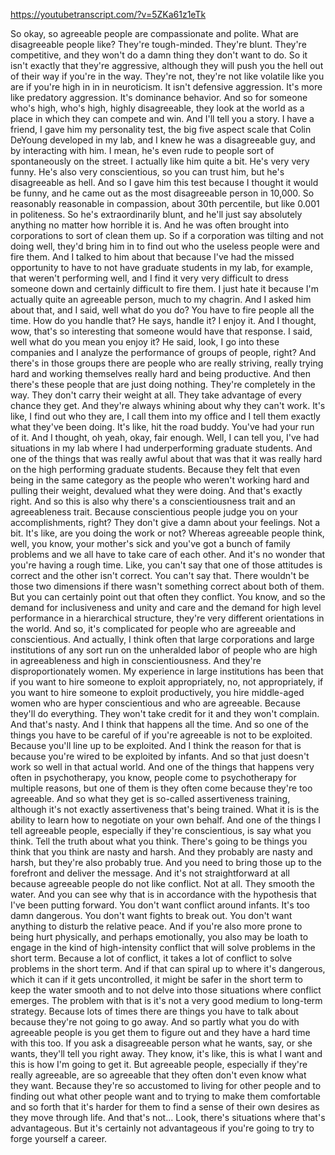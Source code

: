 https://youtubetranscript.com/?v=5ZKa61z1eTk

 So okay, so agreeable people are compassionate and polite. What are disagreeable people like? They're tough-minded. They're blunt. They're competitive, and they won't do a damn thing they don't want to do. So it isn't exactly that they're aggressive, although they will push you the hell out of their way if you're in the way. They're not, they're not like volatile like you are if you're high in in in neuroticism. It isn't defensive aggression. It's more like predatory aggression. It's dominance behavior. And so for someone who's high, who's high, highly disagreeable, they look at the world as a place in which they can compete and win. And I'll tell you a story. I have a friend, I gave him my personality test, the big five aspect scale that Colin DeYoung developed in my lab, and I knew he was a disagreeable guy, and by interacting with him. I mean, he's even rude to people sort of spontaneously on the street. I actually like him quite a bit. He's very very funny. He's also very conscientious, so you can trust him, but he's disagreeable as hell. And so I gave him this test because I thought it would be funny, and he came out as the most disagreeable person in 10,000. So reasonably reasonable in compassion, about 30th percentile, but like 0.001 in politeness. So he's extraordinarily blunt, and he'll just say absolutely anything no matter how horrible it is. And he was often brought into corporations to sort of clean them up. So if a corporation was tilting and not doing well, they'd bring him in to find out who the useless people were and fire them. And I talked to him about that because I've had the missed opportunity to have to not have graduate students in my lab, for example, that weren't performing well, and I find it very very difficult to dress someone down and certainly difficult to fire them. I just hate it because I'm actually quite an agreeable person, much to my chagrin. And I asked him about that, and I said, well what do you do? You have to fire people all the time. How do you handle that? He says, handle it? I enjoy it. And I thought, wow, that's so interesting that someone would have that response. I said, well what do you mean you enjoy it? He said, look, I go into these companies and I analyze the performance of groups of people, right? And there's in those groups there are people who are really striving, really trying hard and working themselves really hard and being productive. And then there's these people that are just doing nothing. They're completely in the way. They don't carry their weight at all. They take advantage of every chance they get. And they're always whining about why they can't work. It's like, I find out who they are, I call them into my office and I tell them exactly what they've been doing. It's like, hit the road buddy. You've had your run of it. And I thought, oh yeah, okay, fair enough. Well, I can tell you, I've had situations in my lab where I had underperforming graduate students. And one of the things that was really awful about that was that it was really hard on the high performing graduate students. Because they felt that even being in the same category as the people who weren't working hard and pulling their weight, devalued what they were doing. And that's exactly right. And so this is also why there's a conscientiousness trait and an agreeableness trait. Because conscientious people judge you on your accomplishments, right? They don't give a damn about your feelings. Not a bit. It's like, are you doing the work or not? Whereas agreeable people think, well, you know, your mother's sick and you've got a bunch of family problems and we all have to take care of each other. And it's no wonder that you're having a rough time. Like, you can't say that one of those attitudes is correct and the other isn't correct. You can't say that. There wouldn't be those two dimensions if there wasn't something correct about both of them. But you can certainly point out that often they conflict. You know, and so the demand for inclusiveness and unity and care and the demand for high level performance in a hierarchical structure, they're very different orientations in the world. And so, it's complicated for people who are agreeable and conscientious. And actually, I think often that large corporations and large institutions of any sort run on the unheralded labor of people who are high in agreeableness and high in conscientiousness. And they're disproportionately women. My experience in large institutions has been that if you want to hire someone to exploit appropriately, no, not appropriately, if you want to hire someone to exploit productively, you hire middle-aged women who are hyper conscientious and who are agreeable. Because they'll do everything. They won't take credit for it and they won't complain. And that's nasty. And I think that happens all the time. And so one of the things you have to be careful of if you're agreeable is not to be exploited. Because you'll line up to be exploited. And I think the reason for that is because you're wired to be exploited by infants. And so that just doesn't work so well in that actual world. And one of the things that happens very often in psychotherapy, you know, people come to psychotherapy for multiple reasons, but one of them is they often come because they're too agreeable. And so what they get is so-called assertiveness training, although it's not exactly assertiveness that's being trained. What it is is the ability to learn how to negotiate on your own behalf. And one of the things I tell agreeable people, especially if they're conscientious, is say what you think. Tell the truth about what you think. There's going to be things you think that you think are nasty and harsh. And they probably are nasty and harsh, but they're also probably true. And you need to bring those up to the forefront and deliver the message. And it's not straightforward at all because agreeable people do not like conflict. Not at all. They smooth the water. And you can see why that is in accordance with the hypothesis that I've been putting forward. You don't want conflict around infants. It's too damn dangerous. You don't want fights to break out. You don't want anything to disturb the relative peace. And if you're also more prone to being hurt physically, and perhaps emotionally, you also may be loath to engage in the kind of high-intensity conflict that will solve problems in the short term. Because a lot of conflict, it takes a lot of conflict to solve problems in the short term. And if that can spiral up to where it's dangerous, which it can if it gets uncontrolled, it might be safer in the short term to keep the water smooth and to not delve into those situations where conflict emerges. The problem with that is it's not a very good medium to long-term strategy. Because lots of times there are things you have to talk about because they're not going to go away. And so partly what you do with agreeable people is you get them to figure out and they have a hard time with this too. If you ask a disagreeable person what he wants, say, or she wants, they'll tell you right away. They know, it's like, this is what I want and this is how I'm going to get it. But agreeable people, especially if they're really agreeable, are so agreeable that they often don't even know what they want. Because they're so accustomed to living for other people and to finding out what other people want and to trying to make them comfortable and so forth that it's harder for them to find a sense of their own desires as they move through life. And that's not... Look, there's situations where that's advantageous. But it's certainly not advantageous if you're going to try to forge yourself a career.